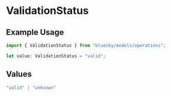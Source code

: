 # ValidationStatus

## Example Usage

```typescript
import { ValidationStatus } from "bluesky/models/operations";

let value: ValidationStatus = "valid";
```

## Values

```typescript
"valid" | "unknown"
```